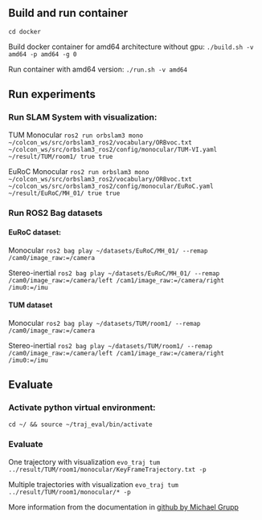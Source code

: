 ## Build and run container

`cd docker`

Build docker container for amd64 architecture without gpu:
`./build.sh -v amd64 -p amd64 -g 0`

Run container with amd64 version:
`./run.sh -v amd64`

## Run experiments

### Run SLAM System with visualization:

TUM Monocular
`ros2 run orbslam3 mono ~/colcon_ws/src/orbslam3_ros2/vocabulary/ORBvoc.txt ~/colcon_ws/src/orbslam3_ros2/config/monocular/TUM-VI.yaml ~/result/TUM/room1/ true true`

EuRoC Monocular
`ros2 run orbslam3 mono ~/colcon_ws/src/orbslam3_ros2/vocabulary/ORBvoc.txt ~/colcon_ws/src/orbslam3_ros2/config/monocular/EuRoC.yaml ~/result/EuRoC/MH_01/ true true`


### Run ROS2 Bag datasets

#### EuRoC dataset:

Monocular
`ros2 bag play ~/datasets/EuRoC/MH_01/ --remap /cam0/image_raw:=/camera`

Stereo-inertial
`ros2 bag play ~/datasets/EuRoC/MH_01/ --remap /cam0/image_raw:=/camera/left /cam1/image_raw:=/camera/right /imu0:=/imu`  

#### TUM dataset

Monocular
`ros2 bag play ~/datasets/TUM/room1/ --remap /cam0/image_raw:=/camera`

Stereo-inertial
`ros2 bag play ~/datasets/TUM/room1/ --remap /cam0/image_raw:=/camera/left /cam1/image_raw:=/camera/right /imu0:=/imu`

## Evaluate

### Activate python virtual environment:

`cd ~/ && source ~/traj_eval/bin/activate`

### Evaluate

One trajectory with visualization
`evo_traj tum ../result/TUM/room1/monocular/KeyFrameTrajectory.txt -p`

Multiple trajectories with visualization
`evo_traj tum ../result/TUM/room1/monocular/* -p`

More information from the documentation in [github by Michael Grupp](https://github.com/MichaelGrupp/evo/wiki/evo_traj)
